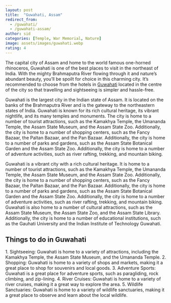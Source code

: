 ```yaml
---
layout: post
title:  "Guwahati, Assam"
redirect_from:
  - /guwahati/
  - /guwahati-assam/
author: sid
categories: [Temple, War Memorial, Nature]
image: assets/images/guwahati.webp
rating: 4
---
```

The capital city of Assam and home to the world famous one-horned rhinoceros, Guwahati is one of the best places to visit in the northeast of India. With the mighty Brahmaputra River flowing through it and nature’s abundant beauty, you’ll be spoilt for choice in this charming city. It’s recommended to choose from the hotels in [Guwahati](https://www.justwravel.com/road-trip-from-Guwahati) located in the centre of the city so that travelling and sightseeing is simpler and hassle-free.

Guwahati is the largest city in the Indian state of Assam. It is located on the banks of the Brahmaputra River and is the gateway to the northeastern states of India. Guwahati is known for its rich cultural heritage, its vibrant nightlife, and its many temples and monuments. The city is home to a number of tourist attractions, such as the Kamakhya Temple, the Umananda Temple, the Assam State Museum, and the Assam State Zoo. Additionally, the city is home to a number of shopping centers, such as the Fancy Bazaar, the Paltan Bazaar, and the Pan Bazaar. Additionally, the city is home to a number of parks and gardens, such as the Assam State Botanical Garden and the Assam State Zoo. Additionally, the city is home to a number of adventure activities, such as river rafting, trekking, and mountain biking.

Guwahati is a vibrant city with a rich cultural heritage. It is home to a number of tourist attractions, such as the Kamakhya Temple, the Umananda Temple, the Assam State Museum, and the Assam State Zoo. Additionally, the city is home to a number of shopping centers, such as the Fancy Bazaar, the Paltan Bazaar, and the Pan Bazaar. Additionally, the city is home to a number of parks and gardens, such as the Assam State Botanical Garden and the Assam State Zoo. Additionally, the city is home to a number of adventure activities, such as river rafting, trekking, and mountain biking. Guwahati is also home to a number of cultural attractions, such as the Assam State Museum, the Assam State Zoo, and the Assam State Library. Additionally, the city is home to a number of educational institutions, such as the Gauhati University and the Indian Institute of Technology Guwahati.

<h2>Things to do in Guwahati</h2>
1. Sightseeing: Guwahati is home to a variety of attractions, including the Kamakhya Temple, the Assam State Museum, and the Umananda Temple.
2. Shopping: Guwahati is home to a variety of shops and markets, making it a great place to shop for souvenirs and local goods.
3. Adventure Sports: Guwahati is a great place for adventure sports, such as paragliding, rock climbing, and zip-lining.
4. River Cruises: Guwahati is home to a variety of river cruises, making it a great way to explore the area.
5. Wildlife Sanctuaries: Guwahati is home to a variety of wildlife sanctuaries, making it a great place to observe and learn about the local wildlife.


<div class="pa-carousel-widget" style="width:100%; height:480px; display:none;"
  data-link="https://www.justwravel.com/road-trip-from-Guwahati"
  data-title="Guwahati, Assam"
  data-description="Temple, War Memorial, River Island, Cruise"
  data-delay="3">
  <object data="https://lh3.googleusercontent.com/qDt2X93dGKAE7ozgRja_yHA0hJkDWVihOcYzA3sr9G3DTm8JOaqfU-X9ovwy9kV8dPasd-MEQUwO8YhrEwiYNGsPlq2PFXiiG10CameEWqShF_oA4UK3kNvd4gSJ3Cdrp4LMh24XRMo=w960-rw-h720"></object>
  <object data="https://lh3.googleusercontent.com/dwmn4-m9bpUtmOkLwkaLx3KBzK9pabpQ_BWX2AnPDh_Jj0aLIKQPao3E-r6sI7R1fH8Y5ZPffnO47EDTL_Qk8q6JXYmBS6eUKjG41mOdvzVmAS8VIkGERJ4aSEKM3yPPI4ZE7v7F2_M=w960-rw-h720"></object>
  <object data="https://lh3.googleusercontent.com/GBHYKGHs9dKkEHL3TDIiH2Qadxn1AdgW_ZxvihXxpZS1deEBCib0TslcEsvYX9ijT8fGCB8QlkGx3iQICt8jpKQmk_PC7cmjEp_TRihx1RP9CtkVA0kyCMqSVkev9ZUyQnAi1-cbtyo=w960-rw-h720"></object>
  <object data="https://lh3.googleusercontent.com/1YggiJf9OK4AvJjLDDsYcULdsHKrScSRllsR6_DiCKQT8LBO80_7DmyrBHlok8egI1Sx4AuDuUpWGTNvOEP3y8XMkNo07l4iftpOC6Qx4Tpe71gwaCSp-GDyu4AKRL-51aJfmV_YoMY=w960-rw-h720"></object>
  <object data="https://lh3.googleusercontent.com/7NGPlOHktvLe3O9fED20pfJEQ1ChctGeGYgRwuqKYMJ8bUXRK0TePcQ1MKBsVCYSGH4s95Tp4LI01fPAbUpaMvQqOgiVxd08IvYu920IPOnmRogjmlh3wWARNIq-9GQKTSrCZBKf-Xw=w960-rw-h720"></object>
  <object data="https://lh3.googleusercontent.com/t4EaM0x-Vcmr1gXkTzmCCdODcPrT9nCp_p5Ew_d239OQ3sx5MIvxwaLZNYkxfBjRlx34Kzpavjob2zYmbxYtYAT9YtQsbYS3zSs1hoV62IXF4d-sI-qaW2CWZkt47a2eLwd_QVMqniE=w960-rw-h720"></object>
  <object data="https://lh3.googleusercontent.com/7N-p-GQ5Y_Owvt6zUbUoKVj_jGopJXG8xhc5Z5m9dbJNn8uUc3sIbWh2Jmx-StdYAvZx9jjttDOcl2dmhJEIPXHo0FnC9ebOhFI3m8JD37Jvr63MTEK8jlvFsT6umAo144bvuNSGaDU=w960-rw-h720"></object>
  <object data="https://lh3.googleusercontent.com/RF-htPnyr-8vVkRhCy6Mywgu2orYbKM2jTWLLyvEG6lTh707HwoxSdM50MP0NldjKCzxkZYTLP6AhrFKkyTHWOALYhipVpnQCSYdtoj237yBNEci0fjh47KKJhKTauPv-zVJ9lQVWVI=w960-rw-h720"></object>
  <object data="https://lh3.googleusercontent.com/rv8h7-ak6bF-56hp3uF5TbAfsS4uj7MnBVip2fJgPKMU2c1zPp0nYfMQRGMEaRCSO6V9qxGpF1rkXkkSWcHsO6TplfGrF8mja8u5UDLBDUfoKqQEccpJQXvgLelcQUcvzfzDTw3eu3c=w960-rw-h720"></object>
  <object data="https://lh3.googleusercontent.com/bCJBH5LrZGDuBBiczhrbr1JoYgb2ojHdv7aGuWtmfy3uXj_om-9ovqmYZ_OmK_ZaISMeiG7DdBKnBAGu7gCMYGGKQIGWGskn1UShzMH_jCkcSVL8mdvYWOmFHfIbsMImwhxGQJ_t2n4=w960-rw-h720"></object>
  <object data="https://lh3.googleusercontent.com/j55L1eq3-RV9CswFMNBGA5ZzUqVisxEwwj-pS3i9JVj7G9Zc6OEvfRB2FGRN4eH8sY1fTZhAIuN8vbMXfGFhFgexEvexJHjO4TCz3NLuOJ4yz89tgFSncB_2nhLjmMMrXDAzyIJ3bvY=w960-rw-h720"></object>
  <object data="https://lh3.googleusercontent.com/O70C6q_KJhz3PxX8Xln1h8MGZn_wt7k32owZBndQuhS5QyIx0uq07RBxzl2WneylmjnHEoHPETB_4XgurtSqzvJbFK2l3eBodddmpltp92DpY7k7TTWdN1Zsz77H5O1WfLDuHvKholQ=w960-rw-h720"></object>
  <object data="https://lh3.googleusercontent.com/cYipzH3dDECYNI1NNfczvPn7HZ63cG87YoOCSf3MdGs2zdd8RpsyzvSfAAo0Vw0Mwwyu_FwVMIP8ciubw3KDyh0VUCp0gyTAcxD-FE_3MCyeJjT-ux_HBonV3vyFjBPyKmIAmPRiRlA=w960-rw-h720"></object>
  <object data="https://lh3.googleusercontent.com/QIfET5viud-oymgoqGBvRAPn6iX2SHMkLrm_WN_1PUsSi6IzIrV7sEkn0BSO02EZNA78_3hb8DZ4s8xHs-FaZnut54dgxD15MZPNjqGeK0L2GPKLHafZVkf9JxBXbHICvok-A03jpm4=w960-rw-h720"></object>
  <object data="https://lh3.googleusercontent.com/agIeVldLKU6SnAOROOqGZVaN7YFmFlf7C5WxVmkQSuZy36v5VxwIjRGoVOb8-3fyatAq1yPAaPDA_CX9FSpCvFZ_B51wI4w6GeAA7rUph_WltZJhJhxzw5BC9AbbJGvs_8Dd0XL3pIA=w960-rw-h720"></object>
  <object data="https://lh3.googleusercontent.com/jv1V56r5Rf2y1q6_Ef7H9YIumoOp_YCvDjOnEmph4Ah8LqGTafaQupI3t7mMDt0CP-epOsfDlWsUWX7jJkFa4ErCjvckn1RXbziG7gjXJ0jXuE_oIugrQEXagR5FdK_-I8Vx-zbvUTs=w960-rw-h720"></object>
  <object data="https://lh3.googleusercontent.com/ztxBC3QEQeWRtXz-WMzSLzYC7W58O_HLFaDNzv7rpJHTFxAgUhQojGKrsm2DqvnET3n50RBOCG1euKq7eysuwSP-5MO-5hqBK0G2S3yEf1s--_gM-QPXrRwqY9RaXQ1YNLr1-_YagEs=w960-rw-h720"></object>
  <object data="https://lh3.googleusercontent.com/AXKw8TxnVr210LbO5tz8vkorB8edSlxUjOdZskpCtWyGHDOFxPuk7YFYbQqRfXB9m66PBPWBv-syvwfcX51LBb7IhRHiElA0nN63JTcCnAbCrr6C_UkNOHT9wwQiE0d7JAOzNq6FGwc=w960-rw-h720"></object>
  <object data="https://lh3.googleusercontent.com/15jQNoOd5mUt1dKA-jpj7O1duO6Mqt1hUcsBMQuH6bhep6NUb2YQ8Fc10ieB2njY8_GrhMkfRVmCga3eraoIHzFdTGllAYIs6BE9ZJ6TbsMrFIxBuQGVIU0Teg1cwtojWTwcYIyLk7U=w960-rw-h720"></object>
  <object data="https://lh3.googleusercontent.com/DReD3vyE2NAadCoqtSTH6E8c4DMtI3qsmtZABUqONxRYVCuMOSG3EJgRZFiKe4mNE_gsT0x5CcqH-lBw74yObChjC5jqg6ekk_RR3-xtRmm2QZalrAAMjbRKTK1akXqUyD848VzlCC8=w960-rw-h720"></object>
  <object data="https://lh3.googleusercontent.com/lyePhHgYqanjS0lLxbko5dXUmJjuZ3rl-gDQy78bF77S8-ml-TXbgqwfApoeBK93Y0ZCKwxgx4vf1gItnBrccHcF-m76piUiLc3y9exfd43U4fInp-nDZFd_T3URJfyWq7hZEfv5XvI=w960-rw-h720"></object>
  <object data="https://lh3.googleusercontent.com/vRbemRgGZBhPZooxLqLDLZtAbqZ7eYNoct1qTk9FXI_86ddN30TRq-Fzi9tLBdMYI9vLuAZuTIBJG_SF7lEGVl7F0SIT7Zm3fplBWYboW8aXnc9mgwv-kR7wZM_kHkh2rWT8Pv2Tcsk=w960-rw-h720"></object>
  <object data="https://lh3.googleusercontent.com/le3w0PbaF8kiLnMXu6QdmRUOKD05BTrnXh0DSK2XGMyVFmc_erkZPxalB_8kLHNEozjOHIg518PZtVcKWtKzUFO0zAk-MPtkmWXu77sjRZSS-c5m1ZP4tAZibSkc3h6ZYtrEMuHKfes=w960-rw-h720"></object>
  <object data="https://lh3.googleusercontent.com/RwEWUWDYbe3NLM2n_QEEvtf5TSBSAnBtPFU2SQlDuxq5Zxotxku0eV4JjSILxGNxaw3ToOp7d2wmDmcKqXSw9ZYqonK6NtCxJejJ6yNs8RoMYQOecD34zKj3P3SSznyGCNTyoTcC2rk=w960-rw-h720"></object>
  <object data="https://lh3.googleusercontent.com/JIt-tNSaH9TWsGu_PCYt-l_DGPScNPnJL9kna4yZPOAftAqpjI9g90rbSq1VW0JqNCDC_eB-e2MhtoY657DvvxppK_iTnXlY7PXCykLRIEEMeHrult6qu3l4ip3Z-LVy8j2IhxyIgbs=w960-rw-h720"></object>
  <object data="https://lh3.googleusercontent.com/WnOxcf7-y0AtoKUEBAkCQhzOOIkocZ1SaxZAZ7t4b0swKZJo4lSiojWjTf-i2zo5_YTqd0PW4GWAcnFgLO20GAL9ZnJcKPff614E2mPg00BYuzkkVwvmJbWKKquCHBmSZqOeVDw2Fw8=w960-rw-h720"></object>
  <object data="https://lh3.googleusercontent.com/-UylFpjInUiwyYnVUbgVaOcLrEp00qc2KyO_ARA72x73ME196wOXhN_tu1tELKoRzC6TvKNsPcmloPW3JQBaOnGk8PIYY3BhJQOKNLUjcG8dD7OkNnACcg_TBfpH2uSbaYVJ0sIGNio=w960-rw-h720"></object>
  <object data="https://lh3.googleusercontent.com/Q7uskyl5RkSWgS8AvV_0lZTjXzAorjinRGOdgri8k8vX_jJNgkpQzT04D_s4Q3-SZM4oHqJqxk3Cl4KhMHn562fJYfmMWk0OBojPDqyPh9m1zmCtlWkNbwvhrpUdi1wDSsTeN28Ldpo=w960-rw-h720"></object>
  <object data="https://lh3.googleusercontent.com/rsi2T9Ydha9JdVAMK8atiXvPAOhx-LLv7yld5CQLWqkuG3-ngqD4GSvF4xQ-pbn06DpJOcb4cePnj0MIhzojToEM7ONFxmOKdDUzvjWs3_tk4QmfY1PdTUoKK0TtRGwAv6DNYzKfA9s=w960-rw-h720"></object>
  <object data="https://lh3.googleusercontent.com/FLUOWVh3PwNAfCm-NN3sZjlG0wBSW9yPZ-hkGnrJCE8MdGVTXXNZHFVfkg-6UIhnl1L-NIMXPBTvEaxynu9j08V8a1yTPZA0Pq_ioQQGJ_WOr7cMxXatC3iXV9lhmkJp00_qQ5Pvcq0=w960-rw-h720"></object>
  <object data="https://lh3.googleusercontent.com/PmYffKT3b0LcvkvlEQM_-pZAzl4Em2pvJRx2MwwYDUQw2bmsz49coUA_CsUPnwi7YDjQNibNT8LuOuxaTO4-kWicROKO_GxgO65PLgJAjy8kAuLNAj_wjguzO5xm8pvm9xoKWWU40Ec=w960-rw-h720"></object>
  <object data="https://lh3.googleusercontent.com/AKrKRc2k-aW6coYvIpPeumsZS4eByzHCd89kqgsAdCS5zMgpXOXLtMJ09Vlr69Abl4ak8nGXWiK3e7SDAANNymdaEquDdKmJ-HCv3_gwfjF2-g2u_lwnKzZPJjgayHsgCZWtWkarZ0c=w960-rw-h720"></object>
  <object data="https://lh3.googleusercontent.com/nEH4ZHLWjaVU6X5ud8Nhf8FrTvyPHvbEp9EQT1JTAdl9eWr8Wvq9hiY6f2QGN-FIDyp0Oxrh0_KszywPqYEpyyR_9BqRrI0VdWoAMMo63I-RcLDpnf29wTPYNkq3BSj3F-6Rtmgupfk=w960-rw-h720"></object>
  <object data="https://lh3.googleusercontent.com/-UKCK44Fw2NC9eX6pIjx2WCjmmPcyAYT7SygaXNXZF4kK-oh6t7_7fKbv5ok-vg76R61Qk6I1Q6y-Sa3fbA--luYs4N8GxiX6AbHfE06X8u8nVCFjw9zm-ru_QSxc4TfnHg-OMhbb9Q=w960-rw-h720"></object>
  <object data="https://lh3.googleusercontent.com/8rsTpZ86R_1kBG_nEZbCzuIckbvi6pbPnicOefx4S_DNlJKRDx7nn71z_YSDc9O-pPZbvAmXjfFK63AE5zp8HKgVNmUmer6tGaVWuylvplzgmKYkbEWwzR6_zrKTaydpTVPlDXFJtK8=w960-rw-h720"></object>
</div>
